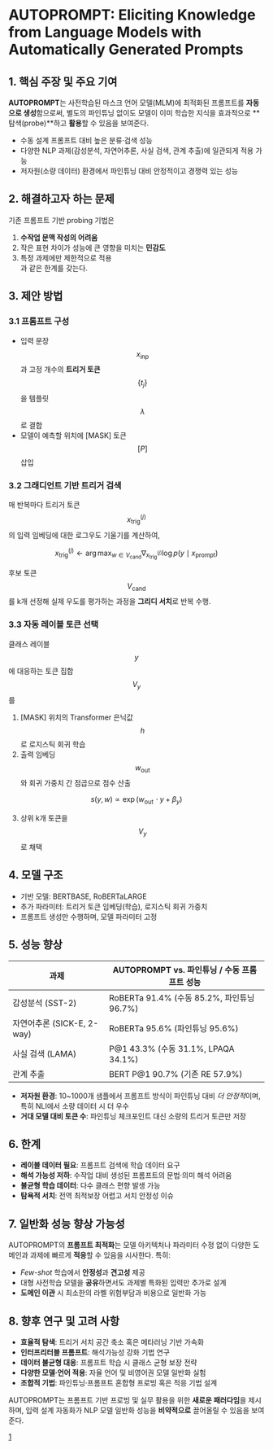 # AUTOPROMPT: Eliciting Knowledge from Language Models with Automatically Generated Prompts

## 1. 핵심 주장 및 주요 기여  
**AUTOPROMPT**는 사전학습된 마스크 언어 모델(MLM)에 최적화된 프롬프트를 **자동으로 생성**함으로써, 별도의 파인튜닝 없이도 모델이 이미 학습한 지식을 효과적으로 **탐색(probe)**하고 **활용**할 수 있음을 보여준다.  
- 수동 설계 프롬프트 대비 높은 분류·검색 성능  
- 다양한 NLP 과제(감성분석, 자연어추론, 사실 검색, 관계 추출)에 일관되게 적용 가능  
- 저자원(소량 데이터) 환경에서 파인튜닝 대비 안정적이고 경쟁력 있는 성능  

## 2. 해결하고자 하는 문제  
기존 프롬프트 기반 prob­ing 기법은  
1) **수작업 문맥 작성의 어려움**  
2) 작은 표현 차이가 성능에 큰 영향을 미치는 **민감도**  
3) 특정 과제에만 제한적으로 적용  
과 같은 한계를 갖는다.  

## 3. 제안 방법  
### 3.1 프롬프트 구성  
- 입력 문장 $$x_{\text{inp}}$$과 고정 개수의 **트리거 토큰** $$\{t_j\}$$을 템플릿 $$\lambda$$로 결합  
- 모델이 예측할 위치에 [MASK] 토큰 $$[P]$$ 삽입  

### 3.2 그래디언트 기반 트리거 검색  
매 반복마다 트리거 토큰 $$x^{(j)}_{\text{trig}}$$의 입력 임베딩에 대한 로그우도 기울기를 계산하여,  

```math
x^{(j)}_{\text{trig}} \leftarrow \arg\max_{w \in V_{\text{cand}}} \nabla_{x^{(j)}_{\text{trig}}} \log p(y \mid x_{\text{prompt}})
```

후보 토큰 $$V_{\text{cand}}$$를 k개 선정해 실제 우도를 평가하는 과정을 **그리디 서치**로 반복 수행.  

### 3.3 자동 레이블 토큰 선택  
클래스 레이블 $$y$$에 대응하는 토큰 집합 $$V_y$$를  
1) [MASK] 위치의 Transformer 은닉값 $$h$$로 로지스틱 회귀 학습  
2) 출력 임베딩 $$w_{\text{out}}$$와 회귀 가중치 간 점곱으로 점수 산출  

$$
s(y,w) \propto \exp\bigl(w_{\text{out}}\! \cdot y + \beta_y\bigr)
$$

3) 상위 k개 토큰을 $$V_y$$로 채택  

## 4. 모델 구조  
- 기반 모델: BERTBASE, RoBERTaLARGE  
- 추가 파라미터: 트리거 토큰 임베딩(학습), 로지스틱 회귀 가중치  
- 프롬프트 생성만 수행하며, 모델 파라미터 고정  

## 5. 성능 향상  
| 과제             | AUTOPROMPT vs. 파인튜닝 / 수동 프롬프트 성능 |
|------------------|---------------------------------------------|
| 감성분석 (SST-2) | RoBERTa 91.4% (수동 85.2%, 파인튜닝 96.7%)     |
| 자연어추론 (SICK-E, 2-way) | RoBERTa 95.6% (파인튜닝 95.6%)        |
| 사실 검색 (LAMA) | P@1 43.3% (수동 31.1%, LPAQA 34.1%)           |
| 관계 추출        | BERT P@1 90.7% (기존 RE 57.9%)               |

- **저자원 환경**: 10~1000개 샘플에서 프롬프트 방식이 파인튜닝 대비 *더 안정적*이며, 특히 NLI에서 소량 데이터 시 더 우수  
- **거대 모델 대비 토큰 수**: 파인튜닝 체크포인트 대신 소량의 트리거 토큰만 저장  

## 6. 한계  
- **레이블 데이터 필요**: 프롬프트 검색에 학습 데이터 요구  
- **해석 가능성 저하**: 수작업 대비 생성된 프롬프트의 문법·의미 해석 어려움  
- **불균형 학습 데이터**: 다수 클래스 편향 발생 가능  
- **탐욕적 서치**: 전역 최적보장 어렵고 서치 안정성 이슈  

## 7. 일반화 성능 향상 가능성  
AUTOPROMPT의 **프롬프트 최적화**는 모델 아키텍처나 파라미터 수정 없이 다양한 도메인과 과제에 빠르게 **적응**할 수 있음을 시사한다. 특히:  
- *Few-shot* 학습에서 **안정성**과 **견고성** 제공  
- 대형 사전학습 모델을 **공유**하면서도 과제별 특화된 입력만 추가로 설계  
- **도메인 이관** 시 최소한의 라벨 위험부담과 비용으로 일반화 가능  

## 8. 향후 연구 및 고려 사항  
- **효율적 탐색**: 트리거 서치 공간 축소 혹은 메타러닝 기반 가속화  
- **인터프리터블 프롬프트**: 해석가능성 강화 기법 연구  
- **데이터 불균형 대응**: 프롬프트 학습 시 클래스 균형 보장 전략  
- **다양한 모델·언어 적용**: 자율 언어 및 비영어권 모델 일반화 실험  
- **조합적 기법**: 파인튜닝·프롬프트 혼합형 프로빙 혹은 적응 기법 설계  

AUTOPROMPT는 프롬프트 기반 프로빙 및 실무 활용을 위한 **새로운 패러다임**을 제시하며, 입력 설계 자동화가 NLP 모델 일반화 성능을 **비약적으로** 끌어올릴 수 있음을 보여준다.

[1](https://ppl-ai-file-upload.s3.amazonaws.com/web/direct-files/attachments/22370781/337021cb-5cf2-4f1c-a960-8f408d142f69/2010.15980v2.pdf)
